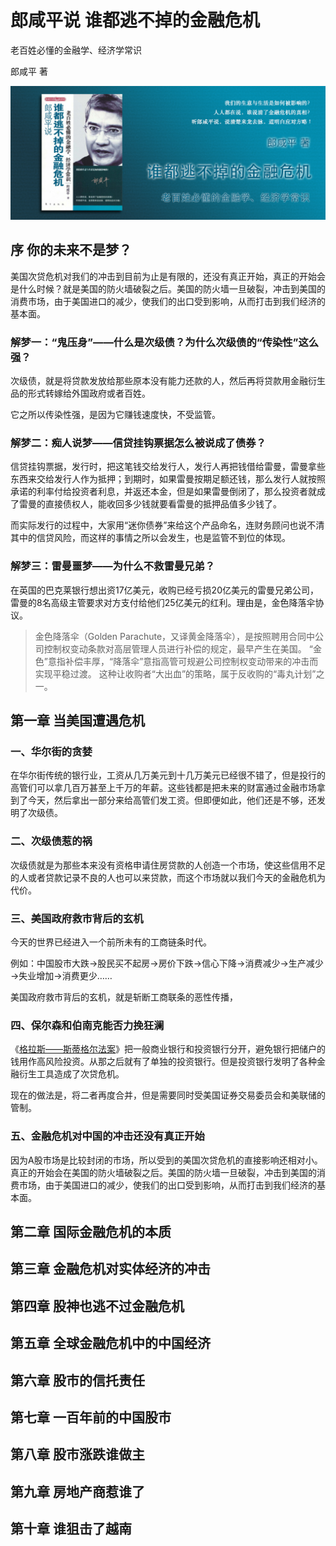 郎咸平说 谁都逃不掉的金融危机
========================================

老百姓必懂的金融学、经济学常识

郎咸平 著

![](contents/wx-cover.png)

序 你的未来不是梦？
----------------------------------------

美国次贷危机对我们的冲击到目前为止是有限的，还没有真正开始，真正的开始会是什么时候？就是美国的防火墙破裂之后。美国的防火墙一旦破裂，冲击到美国的消费市场，由于美国进口的减少，使我们的出口受到影响，从而打击到我们经济的基本面。

### 解梦一：“鬼压身”——什么是次级债？为什么次级债的“传染性”这么强？

次级债，就是将贷款发放给那些原本没有能力还款的人，然后再将贷款用金融衍生品的形式转嫁给外国政府或者百姓。

它之所以传染性强，是因为它赚钱速度快，不受监管。

### 解梦二：痴人说梦——信贷挂钩票据怎么被说成了债券？

信贷挂钩票据，发行时，把这笔钱交给发行人，发行人再把钱借给雷曼，雷曼拿些东西来交给发行人作为抵押；到期时，如果雷曼按期足额还钱，那么发行人就按照承诺的利率付给投资者利息，并返还本金，但是如果雷曼倒闭了，那么投资者就成了雷曼的直接债权人，能收回多少钱就要看雷曼的抵押品值多少钱了。

而实际发行的过程中，大家用“迷你债券”来给这个产品命名，连财务顾问也说不清其中的信贷风险，而这样的事情之所以会发生，也是监管不到位的体现。

### 解梦三：雷曼噩梦——为什么不救雷曼兄弟？

在英国的巴克莱银行想出资17亿美元，收购已经亏损20亿美元的雷曼兄弟公司，雷曼的8名高级主管要求对方支付给他们25亿美元的红利。理由是，金色降落伞协议。

> 金色降落伞（Golden Parachute，又译黄金降落伞），是按照聘用合同中公司控制权变动条款对高层管理人员进行补偿的规定，最早产生在美国。 “金色”意指补偿丰厚，“降落伞”意指高管可规避公司控制权变动带来的冲击而实现平稳过渡。 这种让收购者“大出血”的策略，属于反收购的“毒丸计划”之一。

第一章 当美国遭遇危机
----------------------------------------

### 一、华尔街的贪婪

在华尔街传统的银行业，工资从几万美元到十几万美元已经很不错了，但是投行的高管们可以拿几百万甚至上千万的年薪。这些钱都是把未来的财富通过金融市场拿到了今天，然后拿出一部分来给高管们发工资。但即便如此，他们还是不够，还发明了次级债。

### 二、次级债惹的祸

次级债就是为那些本来没有资格申请住房贷款的人创造一个市场，使这些信用不足的人或者贷款记录不良的人也可以来贷款，而这个市场就以我们今天的金融危机为代价。

### 三、美国政府救市背后的玄机

今天的世界已经进入一个前所未有的工商链条时代。

例如：中国股市大跌→股民买不起房→房价下跌→信心下降→消费减少→生产减少→失业增加→消费更少……

美国政府救市背后的玄机，就是斩断工商联条的恶性传播，

### 四、保尔森和伯南克能否力挽狂澜

《[格拉斯——斯蒂格尔法案](https://baike.baidu.com/item/%E6%A0%BC%E6%8B%89%E6%96%AF-%E6%96%AF%E8%92%82%E6%A0%BC%E5%B0%94%E6%B3%95%E6%A1%88)》把一般商业银行和投资银行分开，避免银行把储户的钱用作高风险投资。从那之后就有了单独的投资银行。但是投资银行发明了各种金融衍生工具造成了次贷危机。

现在的做法是，将二者再度合并，但是需要同时受美国证券交易委员会和美联储的管制。

### 五、金融危机对中国的冲击还没有真正开始

因为A股市场是比较封闭的市场，所以受到的美国次贷危机的直接影响还相对小。真正的开始会在美国的防火墙破裂之后。美国的防火墙一旦破裂，冲击到美国的消费市场，由于美国进口的减少，使我们的出口受到影响，从而打击到我们经济的基本面。

第二章 国际金融危机的本质
----------------------------------------

第三章 金融危机对实体经济的冲击
----------------------------------------

第四章 股神也逃不过金融危机
----------------------------------------

第五章 全球金融危机中的中国经济
----------------------------------------

第六章 股市的信托责任
----------------------------------------

第七章 一百年前的中国股市
----------------------------------------

第八章 股市涨跌谁做主
----------------------------------------

第九章 房地产商惹谁了
----------------------------------------

第十章 谁狙击了越南
----------------------------------------

